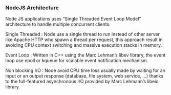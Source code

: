 ### NodeJS Architecture

Node JS applications uses “Single Threaded Event Loop Model” architecture to handle multiple concurrent clients.

Single Threaded :
Node use a single thread to run instead of other server like Apache HTTP who spawn a thread per request, this approach result in avoiding CPU context switching and massive execution stacks in memory.

Event Loop :
Written in C++ using the Marc Lehman’s libev library, the event loop use epoll or kqueue for scalable event notification mechanism.

Non blocking I/O :
Node avoid CPU time loss usually made by waiting for an input or an output response (database, file system, web service, …) thanks to the full-featured asynchronous I/O provided by Marc Lehmann’s libeio library.

